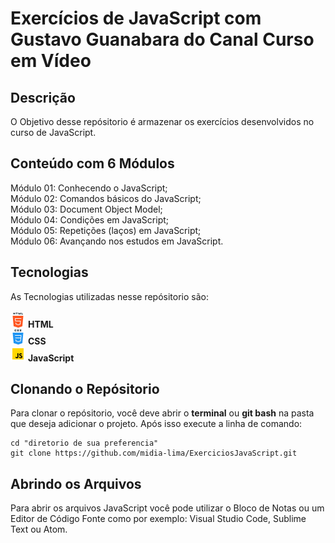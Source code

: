 <h1>Exercícios de JavaScript com Gustavo Guanabara do Canal Curso em Vídeo</h1>

<h2>Descrição</h2>
<p>O Objetivo desse repósitorio é armazenar os exercícios desenvolvidos no curso de JavaScript.</p>

<h2>Conteúdo com 6 Módulos</h2>
Módulo 01: Conhecendo o JavaScript;<br>
Módulo 02: Comandos básicos do JavaScript;<br>
Módulo 03: Document Object Model;<br>
Módulo 04: Condições em JavaScript;<br>
Módulo 05: Repetições (laços) em JavaScript;<br>
Módulo 06: Avançando nos estudos em JavaScript.<br>

<h2>Tecnologias</h2>
<p>As Tecnologias utilizadas nesse repósitorio são:<br><br>
<img src="img/html.png"> <b>HTML</b><br>
<img src="img/css.png"> <b>CSS</b><br>
<img src="img/javascript.png"> <b>JavaScript</b></p>

<h2>Clonando o Repósitorio</h2>
<p>Para clonar o repósitorio, você deve abrir o <b>terminal</b> ou <b>git bash</b> na pasta que deseja adicionar o projeto. Após isso execute a linha de comando:</p>

```shell
cd "diretorio de sua preferencia"
git clone https://github.com/midia-lima/ExerciciosJavaScript.git
```

<h2>Abrindo os Arquivos</h2>
<p>Para abrir os arquivos JavaScript você pode utilizar o Bloco de Notas ou um Editor de Código Fonte como por exemplo: Visual Studio Code, Sublime Text ou Atom.</p>
